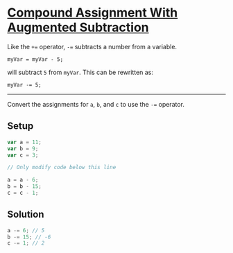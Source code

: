 # [Compound Assignment With Augmented Subtraction](https://learn.freecodecamp.org/javascript-algorithms-and-data-structures/basic-javascript/compound-assignment-with-augmented-subtraction/)

Like the `+=` operator, `-=` subtracts a number from a variable.

`myVar = myVar - 5;`

will subtract `5` from `myVar`. This can be rewritten as:

`myVar -= 5;`

---

Convert the assignments for `a`, `b`, and `c` to use the `-=` operator.

## Setup

```js
var a = 11;
var b = 9;
var c = 3;

// Only modify code below this line

a = a - 6;
b = b - 15;
c = c - 1;
```

## Solution

```js
a -= 6; // 5
b -= 15; // -6
c -= 1; // 2
```